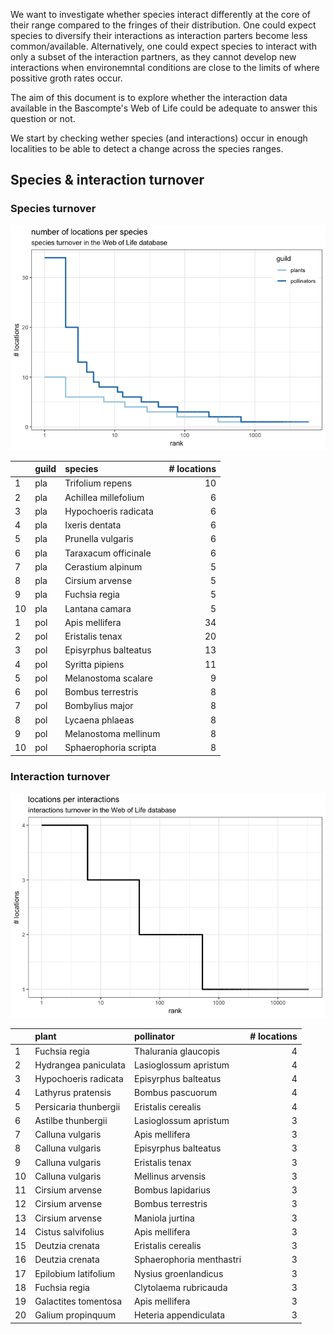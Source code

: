 We want to investigate whether species interact differently at the core of their range compared to the fringes of their distribution. One could expect species to diversify their interactions as interaction parters become less common/available. Alternatively, one could expect species to interact with only a subset of the interaction partners, as they cannot develop new interactions when environemntal conditions are close to the limits of where possitive groth rates occur.

The aim of this document is to explore whether the interaction data available in the Bascompte's Web of Life could be adequate to answer this question or not.

We start by checking wether species (and interactions) occur in enough localities to be able to detect a change across the species ranges.

Species & interaction turnover
------------------------------

### Species turnover

![](turnover_files/figure-markdown_github/unnamed-chunk-1-1.png)

|     | guild | species               |  \# locations|
|-----|:------|:----------------------|-------------:|
| 1   | pla   | Trifolium repens      |            10|
| 2   | pla   | Achillea millefolium  |             6|
| 3   | pla   | Hypochoeris radicata  |             6|
| 4   | pla   | Ixeris dentata        |             6|
| 5   | pla   | Prunella vulgaris     |             6|
| 6   | pla   | Taraxacum officinale  |             6|
| 7   | pla   | Cerastium alpinum     |             5|
| 8   | pla   | Cirsium arvense       |             5|
| 9   | pla   | Fuchsia regia         |             5|
| 10  | pla   | Lantana camara        |             5|
| 1   | pol   | Apis mellifera        |            34|
| 2   | pol   | Eristalis tenax       |            20|
| 3   | pol   | Episyrphus balteatus  |            13|
| 4   | pol   | Syritta pipiens       |            11|
| 5   | pol   | Melanostoma scalare   |             9|
| 6   | pol   | Bombus terrestris     |             8|
| 7   | pol   | Bombylius major       |             8|
| 8   | pol   | Lycaena phlaeas       |             8|
| 9   | pol   | Melanostoma mellinum  |             8|
| 10  | pol   | Sphaerophoria scripta |             8|

### Interaction turnover

![](turnover_files/figure-markdown_github/unnamed-chunk-3-1.png)

|     | plant                 | pollinator               |  \# locations|
|-----|:----------------------|:-------------------------|-------------:|
| 1   | Fuchsia regia         | Thalurania glaucopis     |             4|
| 2   | Hydrangea paniculata  | Lasioglossum apristum    |             4|
| 3   | Hypochoeris radicata  | Episyrphus balteatus     |             4|
| 4   | Lathyrus pratensis    | Bombus pascuorum         |             4|
| 5   | Persicaria thunbergii | Eristalis cerealis       |             4|
| 6   | Astilbe thunbergii    | Lasioglossum apristum    |             3|
| 7   | Calluna vulgaris      | Apis mellifera           |             3|
| 8   | Calluna vulgaris      | Episyrphus balteatus     |             3|
| 9   | Calluna vulgaris      | Eristalis tenax          |             3|
| 10  | Calluna vulgaris      | Mellinus arvensis        |             3|
| 11  | Cirsium arvense       | Bombus lapidarius        |             3|
| 12  | Cirsium arvense       | Bombus terrestris        |             3|
| 13  | Cirsium arvense       | Maniola jurtina          |             3|
| 14  | Cistus salvifolius    | Apis mellifera           |             3|
| 15  | Deutzia crenata       | Eristalis cerealis       |             3|
| 16  | Deutzia crenata       | Sphaerophoria menthastri |             3|
| 17  | Epilobium latifolium  | Nysius groenlandicus     |             3|
| 18  | Fuchsia regia         | Clytolaema rubricauda    |             3|
| 19  | Galactites tomentosa  | Apis mellifera           |             3|
| 20  | Galium propinquum     | Heteria appendiculata    |             3|
